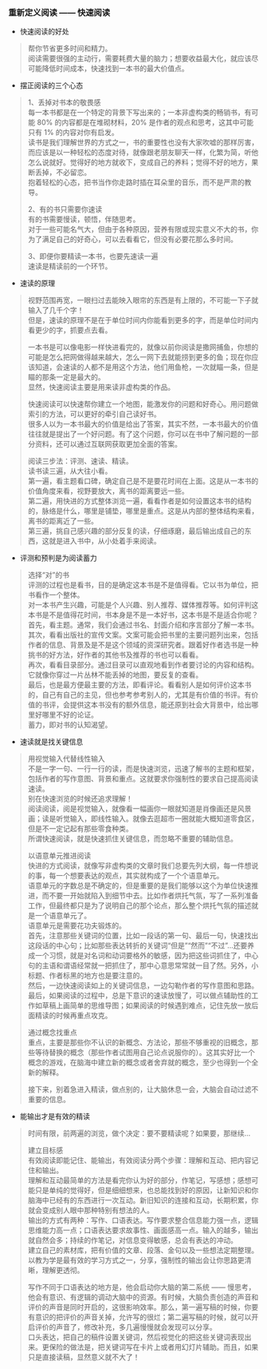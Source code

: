 
### 重新定义阅读 —— 快速阅读
- 快速阅读的好处
> 帮你节省更多时间和精力。  
> 阅读需要很强的主动行，需要耗费大量的脑力；想要收益最大化，就应该尽可能降低时间成本，快速找到一本书的最大价值点。

- 摆正阅读的三个心态
> 1、丢掉对书本的敬畏感  
> 每一本书都是在一个特定的背景下写出来的；一本非虚构类的畅销书，有可能 80% 的内容都是在堆砌材料，20% 是作者的观点和思考，这其中可能只有 1% 的内容对你有启发。  
> 读书是我们理解世界的方式之一，书的重要性也没有大家吹嘘的那样厉害，而应该是以一种轻松的态度对待，就像跟老朋友聊天一样，化繁为简，听他怎么说就好。觉得好的地方就收下，变成自己的养料；觉得不好的地方，果断丢掉，不必留恋。  
> 抱着轻松的心态，把书当作你走路时插在耳朵里的音乐，而不是严肃的教导。  
> 
> 2、有的书只需要你速读  
> 有的书需要慢读，顿悟，伴随思考。  
> 对于一些可能名气大，但由于各种原因，营养有限或现实意义不大的书，你为了满足自己的好奇心，可以去看看它，但没有必要花那么多时间。  
> 
> 3、即便你要精读一本书，也要先速读一遍  
> 速读是精读前的一个环节。  

- 速读的原理
> 视野范围再宽，一眼扫过去能映入眼帘的东西是有上限的，不可能一下子就输入了几千个字！  
> 但是，速读的原理不是在于单位时间内你能看到更多的字，而是单位时间内看更少的字，抓要点去看。  
> 
> 一本书是可以像电影一样快进看完的，就像以前你阅读是撒网捕鱼，你想的可能是怎么把网做得越来越大，怎么一网下去就能捞到更多的鱼；现在你应该知道，会速读的人都不是用这个方法，他们用鱼枪，一次就瞄一条，但是瞄的那条一定是最大的。  
> 显然，快速阅读主要是用来读非虚构类的作品。  
> 
> 快速阅读可以快速帮你建立一个地图，能激发你的问题和好奇心。用问题做索引的方法，可以更好的牵引自己读好书。  
> 很多人以为一本书最大的价值是给出了答案，其实不然，一本书最大的价值往往就是提出了一个好问题。有了这个问题，你可以在书中了解问题的一部分资料，还可以通过互联网获取更加全面的答案。  
> 
> 阅读三步法：评测、速读、精读。  
> 读书读三遍，从大往小看。  
> 第一遍，看主题看口碑，确定自己是不是要花时间在上面。这是从一本书的价值角度来看，视野要放大，离书的距离要远一些。  
> 第二遍，用快进的方式整体浏览一遍，看看作者是如何设置这本书的结构的，脉络是什么，哪里是铺垫，哪里是重点。这是从内部的整体结构来看，离书的距离近了一些。  
> 第三遍，挑自己感兴趣的部分反复的读，仔细琢磨，最后输出成自己的东西，这就是进入书中，从小处着手来阅读。  
> 

- 评测和预判是为阅读蓄力
> 选择“对”的书  
> 评测的过程也是看书，目的是确定这本书是不是值得看。它以书为单位，把书看作一个整体。  
> 对一本书产生兴趣，可能是个人兴趣、别人推荐、媒体推荐等。如何评判这本书是不是值得花时间，书本身是不是一本好书，这本书是不是适合你呢？  
> 首先，看主题。通常，我们会通过书名、封面介绍和序言部分了解一本书。  
> 其次，看看出版社的宣传文案。文案可能会把书里的主要问题列出来，包括作者的信息、背景及是不是这个领域的资深研究者。跟着好作者选书是一种挑书的好方法，好作者的其他书及推荐的书也可以看看。  
> 再次，看看目录部分。通过目录可以直观地看到作者要讨论的内容和结构。它就像你穿过一片丛林不能丢掉的地图，要反复的查看。  
> 最后，也是最方便最主要的方法，即看评论。看看别人是如何评价这本书的，自己有自己的主见，但也参考参考别人的，尤其是有价值的书评。有价值的书评，会提供这本书没有的额外信息，能还原到社会大背景中，给出哪里好哪里不好的论证。  
> 蓄力，即对书的认知渴望。  

- 速读就是找关键信息
> 用视觉输入代替线性输入  
> 不是一字一句、一行一行的读，而是快速浏览，迅速了解书的主题和框架，包括作者的写作意图、背景和重点。这就要求你强制性的要求自己提高阅读速读。  
> 别在快速浏览的时候还追求理解！  
> 阅读阅读，阅是视觉输入，就像看一幅画你一眼就知道是肖像画还是风景画；读是听觉输入，即线性输入。就像去逛超市一圈就能大概知道零食区，但是不一定记起有那些零食种类。  
> 所谓快速阅读，就是快速抓住关键信息，而忽略不重要的辅助信息。  
> 
> 以语意单元推进阅读  
> 快进的方式阅读，就像写非虚构类的文章时我们总要先列大纲，每一件想说的事，每一个想要表达的观点，其实就构成了一个个语意单元。  
> 语意单元的字数总是不确定的，但是重要的是我们能够以这个为单位快速推进，而不要一开始就陷入到细节中去。比如作者烘托气氛，写了一系列准备工作，但最终都只是为了说明自己的那个论点，那么整个烘托气氛的描述就是一个语意单元了。  
> 语意单元是需要花功夫锻炼的。  
> 首先，注意那些关键词的位置，比如一段话的第一句、最后一句，快速找出这段话的中心句；比如那些表达转折的关键词“但是”“然而”“不过”...还要养成一个习惯，就是对名词和动词要格外的敏感，因为把这些词抓住了，中心句的主语和谓语经常就一把抓住了，那中心意思常常就一目了然。另外，小标题、作者标黑的地方也是要注意的。  
> 然后，一边快速阅读如上的关键词信息，一边勾勒作者的写作意图和思路。  
> 最后，如果阅读的过程中，总是下意识的速读放慢了，可以做点辅助性的工作如草稿上画简单的思维导图；如果阅读的时候遇到难点，记住先放一放后面精读的时候再重点攻克。  
> 
> 通过概念找重点  
> 重点，主要是那些你不认识的新概念、方法论，那些不够重视的旧概念，那些等待替换的概念（那些作者试图用自己论点说服你的）。这其实好比一个概念的游戏，在脑海中建立新的概念或者舍弃就的概念，至少也得到一个全新的解释。  
> 
> 接下来，别着急进入精读，做点别的，让大脑休息一会，大脑会自动过滤不重要的信息。
> 

- 能输出才是有效的精读
> 时间有限，前两遍的浏览，做个决定：要不要精读呢？如果要，那继续...  
> 
> 建立目标感  
> 有效阅读即能记住、能输出，有效阅读分两个步骤：理解和互动、把内容记住和输出。  
> 理解和互动最简单的方法是看完你认为好的部分，作笔记，写感想；感想可能只是单纯的觉得好，但是细细想来，也总能找到好的原因，让新知识和你脑海中已经有的东西进行一次互动。新旧知识的连接和互动，长期积累，你就会变成别人眼中那种特别有想法的人。  
> 输出的方式有两种：写作、口语表达。写作要求整合信息能力强一点，逻辑思维能力高一点；口语表达要求故事性、画面感高一点。输入的越多，输出就自然会多；持续的作笔记，对信息变得敏感，总会有表达的冲动。  
> 建立自己的素材库，把有价值的文章、段落、金句以及一些想法定期整理。以教为学是最有效的学习方式之一，分享，强制性的输出会让你思路更清晰，理解更透彻。  
> 
> 写作不同于口语表达的地方是，他会启动你大脑的第二系统 —— 慢思考，他会有意识、有逻辑的调动大脑中的资源。有时候，大脑负责创造的声音和评价的声音是同时开启的，这很影响效率。那么，第一遍写稿的时候，你要有意识的把评价的声音关掉，允许写的很烂；第二遍写稿的时候，就可以开启评价的声音了，修改补充，多几遍慢慢就会发现可以分享。  
> 口头表达，把自己的稿件设置关键词，然后视觉化的把这些关键词表现出来。更保险的做法是，把关键词写在卡片上或者用幻灯片辅助。而且，如果只是直接读稿，显然意义就不大了！  
> 

